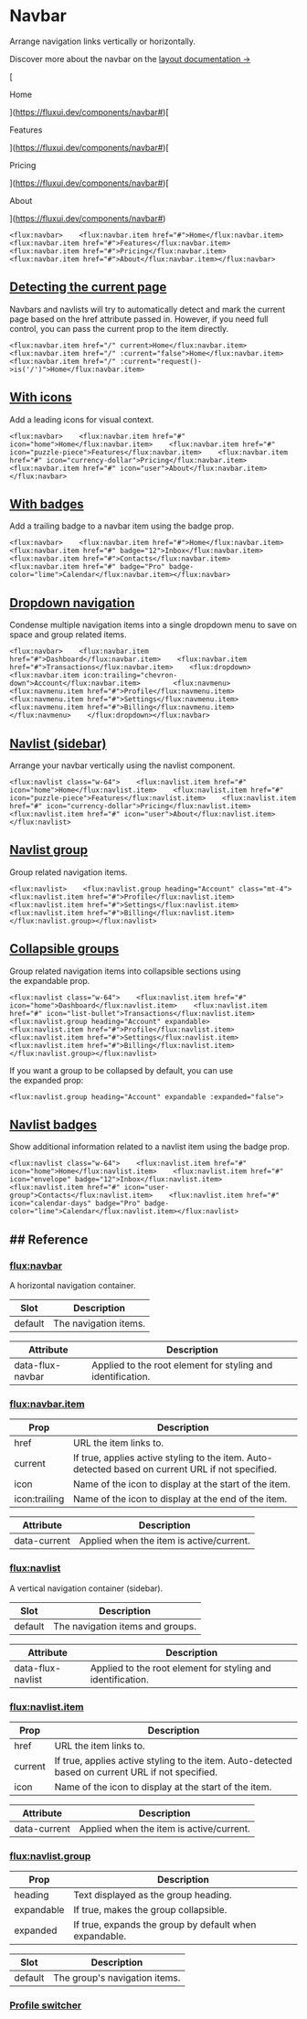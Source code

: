 # Navbar

Arrange navigation links vertically or horizontally.

Discover more about the navbar on the [layout documentation ->](https://fluxui.dev/layouts/sidebar)

[

Home

](https://fluxui.dev/components/navbar#)[

Features

](https://fluxui.dev/components/navbar#)[

Pricing

](https://fluxui.dev/components/navbar#)[

About

](https://fluxui.dev/components/navbar#)

```
<flux:navbar>    <flux:navbar.item href="#">Home</flux:navbar.item>    <flux:navbar.item href="#">Features</flux:navbar.item>    <flux:navbar.item href="#">Pricing</flux:navbar.item>    <flux:navbar.item href="#">About</flux:navbar.item></flux:navbar>
```

## [Detecting the current page](https://fluxui.dev/components/navbar#detecting-the-current-page)

Navbars and navlists will try to automatically detect and mark the current page based on the href attribute passed in. However, if you need full control, you can pass the current prop to the item directly.

```
<flux:navbar.item href="/" current>Home</flux:navbar.item><flux:navbar.item href="/" :current="false">Home</flux:navbar.item><flux:navbar.item href="/" :current="request()->is('/')">Home</flux:navbar.item>
```

## [With icons](https://fluxui.dev/components/navbar#with-icons)

Add a leading icons for visual context.

```
<flux:navbar>    <flux:navbar.item href="#" icon="home">Home</flux:navbar.item>    <flux:navbar.item href="#" icon="puzzle-piece">Features</flux:navbar.item>    <flux:navbar.item href="#" icon="currency-dollar">Pricing</flux:navbar.item>    <flux:navbar.item href="#" icon="user">About</flux:navbar.item></flux:navbar>
```

## [With badges](https://fluxui.dev/components/navbar#with-badges)

Add a trailing badge to a navbar item using the badge prop.

```
<flux:navbar>    <flux:navbar.item href="#">Home</flux:navbar.item>    <flux:navbar.item href="#" badge="12">Inbox</flux:navbar.item>    <flux:navbar.item href="#">Contacts</flux:navbar.item>    <flux:navbar.item href="#" badge="Pro" badge-color="lime">Calendar</flux:navbar.item></flux:navbar>
```

## [Dropdown navigation](https://fluxui.dev/components/navbar#dropdown-navigation)

Condense multiple navigation items into a single dropdown menu to save on space and group related items.

```
<flux:navbar>    <flux:navbar.item href="#">Dashboard</flux:navbar.item>    <flux:navbar.item href="#">Transactions</flux:navbar.item>    <flux:dropdown>        <flux:navbar.item icon:trailing="chevron-down">Account</flux:navbar.item>        <flux:navmenu>            <flux:navmenu.item href="#">Profile</flux:navmenu.item>            <flux:navmenu.item href="#">Settings</flux:navmenu.item>            <flux:navmenu.item href="#">Billing</flux:navmenu.item>        </flux:navmenu>    </flux:dropdown></flux:navbar>
```

## [Navlist (sidebar)](https://fluxui.dev/components/navbar#navlist-sidebar)

Arrange your navbar vertically using the navlist component.

```
<flux:navlist class="w-64">    <flux:navlist.item href="#" icon="home">Home</flux:navlist.item>    <flux:navlist.item href="#" icon="puzzle-piece">Features</flux:navlist.item>    <flux:navlist.item href="#" icon="currency-dollar">Pricing</flux:navlist.item>    <flux:navlist.item href="#" icon="user">About</flux:navlist.item></flux:navlist>
```

## [Navlist group](https://fluxui.dev/components/navbar#navlist-group)

Group related navigation items.

```
<flux:navlist>    <flux:navlist.group heading="Account" class="mt-4">        <flux:navlist.item href="#">Profile</flux:navlist.item>        <flux:navlist.item href="#">Settings</flux:navlist.item>        <flux:navlist.item href="#">Billing</flux:navlist.item>    </flux:navlist.group></flux:navlist>
```

## [Collapsible groups](https://fluxui.dev/components/navbar#collapsible-groups)

Group related navigation items into collapsible sections using the expandable prop.

```
<flux:navlist class="w-64">    <flux:navlist.item href="#" icon="home">Dashboard</flux:navlist.item>    <flux:navlist.item href="#" icon="list-bullet">Transactions</flux:navlist.item>    <flux:navlist.group heading="Account" expandable>        <flux:navlist.item href="#">Profile</flux:navlist.item>        <flux:navlist.item href="#">Settings</flux:navlist.item>        <flux:navlist.item href="#">Billing</flux:navlist.item>    </flux:navlist.group></flux:navlist>
```

If you want a group to be collapsed by default, you can use the expanded prop:

```
<flux:navlist.group heading="Account" expandable :expanded="false">
```

## [Navlist badges](https://fluxui.dev/components/navbar#navlist-badges)

Show additional information related to a navlist item using the badge prop.

```
<flux:navlist class="w-64">    <flux:navlist.item href="#" icon="home">Home</flux:navlist.item>    <flux:navlist.item href="#" icon="envelope" badge="12">Inbox</flux:navlist.item>    <flux:navlist.item href="#" icon="user-group">Contacts</flux:navlist.item>    <flux:navlist.item href="#" icon="calendar-days" badge="Pro" badge-color="lime">Calendar</flux:navlist.item></flux:navlist>
```

## ## Reference

### [flux:navbar](https://fluxui.dev/components/navbar#fluxnavbar)

A horizontal navigation container.

|Slot|Description|
|---|---|
|default|The navigation items.|

|Attribute|Description|
|---|---|
|data-flux-navbar|Applied to the root element for styling and identification.|

### [flux:navbar.item](https://fluxui.dev/components/navbar#fluxnavbaritem)

|Prop|Description|
|---|---|
|href|URL the item links to.|
|current|If true, applies active styling to the item. Auto-detected based on current URL if not specified.|
|icon|Name of the icon to display at the start of the item.|
|icon:trailing|Name of the icon to display at the end of the item.|

|Attribute|Description|
|---|---|
|data-current|Applied when the item is active/current.|

### [flux:navlist](https://fluxui.dev/components/navbar#fluxnavlist)

A vertical navigation container (sidebar).

|Slot|Description|
|---|---|
|default|The navigation items and groups.|

|Attribute|Description|
|---|---|
|data-flux-navlist|Applied to the root element for styling and identification.|

### [flux:navlist.item](https://fluxui.dev/components/navbar#fluxnavlistitem)

|Prop|Description|
|---|---|
|href|URL the item links to.|
|current|If true, applies active styling to the item. Auto-detected based on current URL if not specified.|
|icon|Name of the icon to display at the start of the item.|

|Attribute|Description|
|---|---|
|data-current|Applied when the item is active/current.|

### [flux:navlist.group](https://fluxui.dev/components/navbar#fluxnavlistgroup)

|Prop|Description|
|---|---|
|heading|Text displayed as the group heading.|
|expandable|If true, makes the group collapsible.|
|expanded|If true, expands the group by default when expandable.|

|Slot|Description|
|---|---|
|default|The group's navigation items.|

### [Profile switcher](https://fluxui.dev/components/navbar#profile-switcher)

